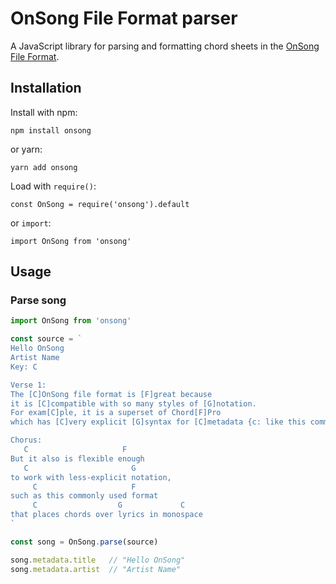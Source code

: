 # OnSong File Format parser

A JavaScript library for parsing and formatting chord sheets in the [OnSong File Format](https://www.onsongapp.com/docs/features/formats/onsong/).


## Installation

Install with npm:

```
npm install onsong
```

or yarn:

```
yarn add onsong
```

Load with `require()`:

```
const OnSong = require('onsong').default
```

or `import`:

```
import OnSong from 'onsong'
```

## Usage

### Parse song

```js
import OnSong from 'onsong'

const source = `
Hello OnSong
Artist Name
Key: C

Verse 1:
The [C]OnSong file format is [F]great because
it is [C]compatible with so many styles of [G]notation.
For exam[C]ple, it is a superset of Chord[F]Pro
which has [C]very explicit [G]syntax for [C]metadata {c: like this comment}

Chorus:
   C                     F
But it also is flexible enough
   C                       G
to work with less-explicit notation,
     C                     F
such as this commonly used format
     C                  G             C
that places chords over lyrics in monospace
`

const song = OnSong.parse(source)

song.metadata.title   // "Hello OnSong"
song.metadata.artist  // "Artist Name"
```
